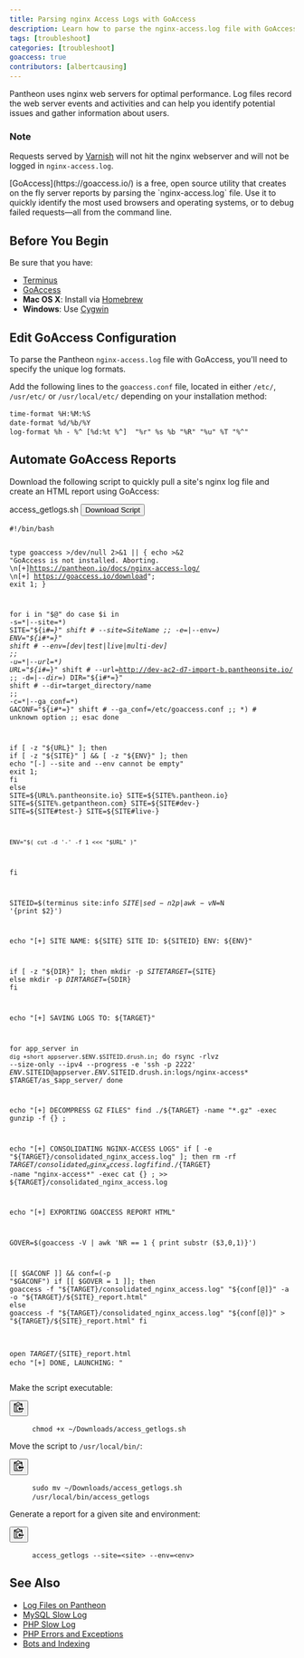 ```yaml
---
title: Parsing nginx Access Logs with GoAccess
description: Learn how to parse the nginx-access.log file with GoAccess to gather information on your visitors and referral traffic.
tags: [troubleshoot]
categories: [troubleshoot]
goaccess: true
contributors: [albertcausing]
---
```

Pantheon uses nginx web servers for optimal performance. Log files record the web server events and activities and can help you identify potential issues and gather information about users.

<div class="alert alert-info" role="alert">
<h3 class="info">Note</h3>
 <p>Requests served by <a href="/docs/varnish">Varnish</a> will not hit the nginx webserver and will not be logged in <code>nginx-access.log</code>.</p>
 </div>
[GoAccess](https://goaccess.io/) is a free, open source utility that creates on the fly server reports by parsing the `nginx-access.log` file. Use it to quickly identify the most used browsers and operating systems, or to debug failed requests—all from the command line.

## Before You Begin

Be sure that you have:

- [Terminus](/docs/terminus)
- [GoAccess](https://goaccess.io/download)
 - **Mac OS X**: Install via [Homebrew](http://brew.sh/)
 - **Windows**: Use [Cygwin](http://cygwin.com/install.html)

## Edit GoAccess Configuration

To parse the Pantheon `nginx-access.log` file with GoAccess, you'll need to specify the unique log formats.

Add the following lines to the `goaccess.conf` file, located in either `/etc/`, `/usr/etc/` or `/usr/local/etc/` depending on your installation method:
```
time-format %H:%M:%S
date-format %d/%b/%Y
log-format %h - %^ [%d:%t %^]  "%r" %s %b "%R" "%u" %T "%^"
```
## Automate GoAccess Reports
<p class="instruction">Download the following script to quickly pull a site's nginx log file and create an HTML report using GoAccess:</p>
<div class="script-file-header">
access_getlogs.sh
<a id="downloadLinkgoaccess"><button class="btn btn-default btn-download"><i class="fa fa-download" aria-hidden="true"></i>   Download Script
</button></a>
</div>
<pre><code id="access_getlogs">#!/bin/bash

type goaccess >/dev/null 2>&1 || { echo >&2 "GoAccess is not installed. Aborting. \n[+]https://pantheon.io/docs/nginx-access-log/ \n[+] https://goaccess.io/download"; exit 1; }


for i in "$@"
do
case $i in
    -s=*|--site=*)
    	SITE="${i#*=}"
		shift # --site=SiteName
    ;;
    -e=*|--env=*)
    	ENV="${i#*=}"
		shift # --env=[dev|test|live|multi-dev]
    ;;
    -u=*|--url=*)
	URL="${i#*=}"
		shift # --url=http://dev-ac2-d7-import-b.pantheonsite.io/
    ;;
    -d=*|--dir=*)
    	DIR="${i#*=}"
		shift # --dir=target_directory/name
    ;;
    -c=*|--ga_conf=*)
        GACONF="${i#*=}"
        shift # --ga_conf=/etc/goaccess.conf
    ;;
    *)
        # unknown option
    ;;
esac
done

if [ -z "${URL}" ]; then
  	if [ -z "${SITE}" ] && [ -z "${ENV}" ]; then
		echo "[-] --site and --env cannot be empty"
		exit 1;
	fi
else
 	SITE=${URL%.pantheonsite.io}
	SITE=${SITE%.pantheon.io}
	SITE=${SITE%.getpantheon.com}
	SITE=${SITE#dev-}
	SITE=${SITE#test-}
	SITE=${SITE#live-}

	ENV="$( cut -d '-' -f 1 <<< "$URL" )"
fi

SITEID=$(terminus site:info ${SITE} | sed -n 2p | awk -v N=$N '{print $2}')

echo "[+] SITE NAME: ${SITE} 		SITE ID: ${SITEID} 			ENV: ${ENV}"

if [ -z "${DIR}" ]; then
    mkdir -p ${SITE}
    TARGET=${SITE}
else
    mkdir -p ${DIR}
    TARGET=${SDIR}
fi

echo "[+] SAVING LOGS TO: ${TARGET}"

for app_server in `dig +short appserver.$ENV.$SITEID.drush.in`;
do
  	rsync -rlvz --size-only --ipv4 --progress -e 'ssh -p 2222' $ENV.$SITEID@appserver.$ENV.$SITEID.drush.in:logs/nginx-access* $TARGET/as_$app_server/
done

echo "[+] DECOMPRESS GZ FILES"
find ./${TARGET} -name "*.gz" -exec gunzip -f {} \;

echo "[+] CONSOLIDATING NGINX-ACCESS LOGS"
if [ -e "${TARGET}/consolidated_nginx_access.log" ]; then
    rm -rf ${TARGET}/consolidated_nginx_access.log
fi
find ./${TARGET} -name "nginx-access*" -exec cat {} \; >> ${TARGET}/consolidated_nginx_access.log

echo "[+] EXPORTING GOACCESS REPORT HTML"

GOVER=$(goaccess -V | awk 'NR == 1 { print substr ($3,0,1)}')

[[ $GACONF ]] && conf=(-p "$GACONF")
if [[ $GOVER = 1 ]]; then
	goaccess -f "${TARGET}/consolidated_nginx_access.log" "${conf[@]}" -a -o "${TARGET}/${SITE}_report.html"
else
	goaccess -f "${TARGET}/consolidated_nginx_access.log" "${conf[@]}" > "${TARGET}/${SITE}_report.html"
fi

open ${TARGET}/${SITE}_report.html
echo "[+] DONE, LAUNCHING: "</code></pre>

<p class="instruction">Make the script executable:</p>
<div class="copy-snippet">
<button class="btn btn-default btn-clippy" data-clipboard-target="#script-install"><img class="clippy" src="/source/docs/assets/images/clippy.svg" width="17" alt="Copy to clipboard"></button>
<figure><pre id="script-install"><code class="command bash" data-lang="bash">chmod +x ~/Downloads/access_getlogs.sh</code></pre></figure>
</div>

<p class="instruction">Move the script to <code>/usr/local/bin/</code>:</p>
<div class="copy-snippet">
<button class="btn btn-default btn-clippy" data-clipboard-target="#script-move"><img class="clippy" src="/source/docs/assets/images/clippy.svg" width="17" alt="Copy to clipboard"></button>
<figure><pre id="script-move"><code class="command bash" data-lang="bash">sudo mv ~/Downloads/access_getlogs.sh /usr/local/bin/access_getlogs
</code></pre></figure>
</div>

<p class="instruction">Generate a report for a given site and environment:</p>
<div class="copy-snippet">
<button class="btn btn-default btn-clippy" data-clipboard-target="#script-run"><img class="clippy" src="/source/docs/assets/images/clippy.svg" width="17" alt="Copy to clipboard"></button>
<figure><pre id="script-run"><code class="command bash" data-lang="bash">access_getlogs --site=&lt;site&gt; --env=&lt;env&gt;</code></pre></figure>
</div>



## See Also
- [Log Files on Pantheon](/docs/logs)
- [MySQL Slow Log](/docs/mysql-slow-log/)
- [PHP Slow Log](/docs/php-slow-log/)
- [PHP Errors and Exceptions](/docs/php-errors/)
- [Bots and Indexing](/docs/bots-and-indexing/)
